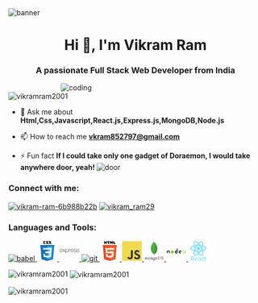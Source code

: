 
<img height="300" width=100% src="https://user-images.githubusercontent.com/24864482/111586408-c8dd8a80-878e-11eb-94c8-483e2962a667.gif" alt= "banner" />
<h1 align="center">Hi 👋, I'm Vikram Ram</h1>
<h3 align="center">A passionate Full Stack Web Developer from India</h3>
<img align="right"  width="400" src="https://cdn.dribbble.com/users/1162077/screenshots/3848914/programmer.gif" alt="coding" />

<p align="left"> <img src="https://komarev.com/ghpvc/?username=vikramram2001&label=Profile%20views&color=0e75b6&style=flat" alt="vikramram2001" /> </p>

- 💬 Ask me about **Html,Css,Javascript,React.js,Express.js,MongoDB,Node.js**

- 📫 How to reach me **vkram852797@gmail.com**

- ⚡ Fun fact **If I could take only one gadget of Doraemon, I would take anywhere door, yeah!** <img height="35" width="30" src="https://toppng.com/uploads/preview/doraemon-dokedemo-door-case-of-oppo-f3-doraemo-11563272601ypf5t4klbk.png" alt="door"/>

<h3 align="left">Connect with me:</h3>
<p align="left">
<a href="https://linkedin.com/in/vikram-ram-6b988b22b" target="blank"><img align="center" src="https://raw.githubusercontent.com/rahuldkjain/github-profile-readme-generator/master/src/images/icons/Social/linked-in-alt.svg" alt="vikram-ram-6b988b22b" height="30" width="40" /></a>
<a href="https://instagram.com/vikram_ram29" target="blank"><img align="center" src="https://raw.githubusercontent.com/rahuldkjain/github-profile-readme-generator/master/src/images/icons/Social/instagram.svg" alt="vikram_ram29" height="30" width="40" /></a>
</p>

<h3 align="left">Languages and Tools:</h3>
<p align="left"> <a href="https://babeljs.io/" target="_blank" rel="noreferrer"> <img src="https://www.vectorlogo.zone/logos/babeljs/babeljs-icon.svg" alt="babel" width="40" height="40"/> </a> <a href="https://www.w3schools.com/css/" target="_blank" rel="noreferrer"> <img src="https://raw.githubusercontent.com/devicons/devicon/master/icons/css3/css3-original-wordmark.svg" alt="css3" width="40" height="40"/> </a> <a href="https://expressjs.com" target="_blank" rel="noreferrer"> <img src="https://raw.githubusercontent.com/devicons/devicon/master/icons/express/express-original-wordmark.svg" alt="express" width="40" height="40"/> </a> <a href="https://git-scm.com/" target="_blank" rel="noreferrer"> <img src="https://www.vectorlogo.zone/logos/git-scm/git-scm-icon.svg" alt="git" width="40" height="40"/> </a> <a href="https://www.w3.org/html/" target="_blank" rel="noreferrer"> <img src="https://raw.githubusercontent.com/devicons/devicon/master/icons/html5/html5-original-wordmark.svg" alt="html5" width="40" height="40"/> </a> <a href="https://developer.mozilla.org/en-US/docs/Web/JavaScript" target="_blank" rel="noreferrer"> <img src="https://raw.githubusercontent.com/devicons/devicon/master/icons/javascript/javascript-original.svg" alt="javascript" width="40" height="40"/> </a> <a href="https://www.mongodb.com/" target="_blank" rel="noreferrer"> <img src="https://raw.githubusercontent.com/devicons/devicon/master/icons/mongodb/mongodb-original-wordmark.svg" alt="mongodb" width="40" height="40"/> </a> <a href="https://nodejs.org" target="_blank" rel="noreferrer"> <img src="https://raw.githubusercontent.com/devicons/devicon/master/icons/nodejs/nodejs-original-wordmark.svg" alt="nodejs" width="40" height="40"/> </a> <a href="https://reactjs.org/" target="_blank" rel="noreferrer"> <img src="https://raw.githubusercontent.com/devicons/devicon/master/icons/react/react-original-wordmark.svg" alt="react" width="40" height="40"/> </a> </p>

<p><img align="left" src="https://github-readme-stats.vercel.app/api/top-langs?username=vikramram2001&show_icons=true&locale=en&layout=compact" alt="vikramram2001" /></p>

<p>&nbsp;<img align="center" src="https://github-readme-stats.vercel.app/api?username=vikramram2001&show_icons=true&locale=en" alt="vikramram2001" /></p>

<p><img align="center" src="https://github-readme-streak-stats.herokuapp.com/?user=vikramram2001&" alt="vikramram2001" /></p>
